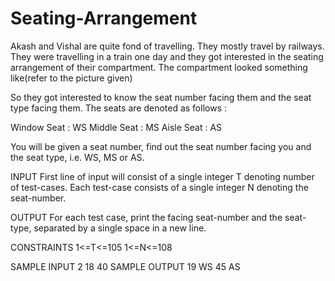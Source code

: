 # Seating-Arrangement
Akash and Vishal are quite fond of travelling. They mostly travel by railways. They were travelling in a train one day and they got interested in the seating arrangement of their compartment. The compartment looked something like(refer to the picture given)


So they got interested to know the seat number facing them and the seat type facing them. The seats are denoted as follows :

Window Seat : WS
Middle Seat : MS
Aisle Seat : AS

You will be given a seat number, find out the seat number facing you and the seat type, i.e. WS, MS or AS.

INPUT
First line of input will consist of a single integer T denoting number of test-cases. Each test-case consists of a single integer N denoting the seat-number.

OUTPUT
For each test case, print the facing seat-number and the seat-type, separated by a single space in a new line.

CONSTRAINTS
1<=T<=105
1<=N<=108

SAMPLE INPUT 
2
18
40
SAMPLE OUTPUT 
19 WS
45 AS
